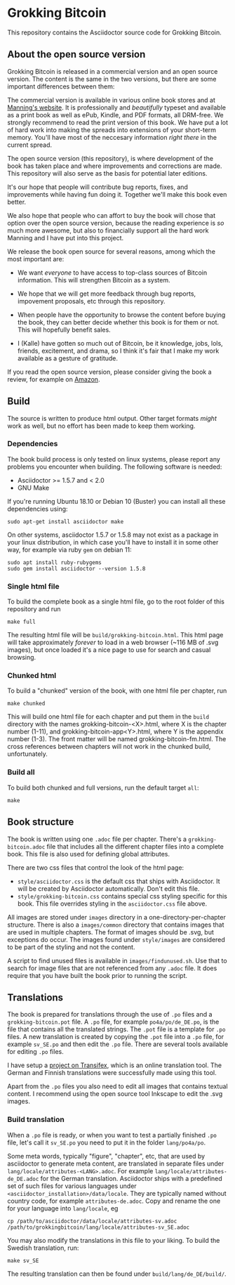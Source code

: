 # Grokking Bitcoin

This repository contains the Asciidoctor source code for Grokking
Bitcoin.

## About the open source version

Grokking Bitcoin is released in a commercial version and an open
source version. The content is the same in the two versions, but there
are some important differences between them:

The commercial version is available in various online book stores and
at
[Manning's website](https://www.manning.com/books/grokking-bitcoin). It
is professionally and _beautifully_ typeset and available as a print
book as well as ePub, Kindle, and PDF formats, all DRM-free. We
strongly recommend to read the print version of this book. We have put
a lot of hard work into making the spreads into extensions of your
short-term memory. You'll have most of the neccesary information
_right there_ in the current spread.

The open source version (this repository), is where development of the
book has taken place and where improvements and corrections are
made. This repository will also serve as the basis for potential later
editions.

It's our hope that people will contribute bug reports, fixes, and
improvements while having fun doing it. Together we'll make this book
even better.

We also hope that people who can affort to buy the book will chose
that option over the open source version, because the reading
experience is _so_ much more awesome, but also to financially support
all the hard work Manning and I have put into this project.

We release the book open source for several reasons, among which the
most important are:

* We want _everyone_ to have access to top-class sources of Bitcoin
  information. This will strengthen Bitcoin as a system.
  
* We hope that we will get more feedback through bug reports,
  impovement proposals, etc through this repository.

* When people have the opportunity to browse the content before buying
  the book, they can better decide whether this book is for them or
  not. This will hopefully benefit sales.
  
* I (Kalle) have gotten so much out of Bitcoin, be it knowledge, jobs,
  lols, friends, excitement, and drama, so I think it's fair that I
  make my work available as a gesture of gratitude.
 
If you read the open source version, please consider giving the book a
review, for example on
[Amazon](https://www.amazon.com/Grokking-Bitcoin-Kalle-Rosenbaum/dp/1617294640).

## Build

The source is written to produce html output. Other target formats
*might* work as well, but no effort has been made to keep them
working.

### Dependencies

The book build process is only tested on linux systems, please report
any problems you encounter when building. The following software is
needed:

* Asciidoctor >= 1.5.7 and < 2.0
* GNU Make

If you're running Ubuntu 18.10 or Debian 10 (Buster) you can install
all these dependencies using:

```
sudo apt-get install asciidoctor make
```

On other systems, asciidoctor 1.5.7 or 1.5.8 may not exist as a
package in your linux distribution, in which case you'll have to
install it in some other way, for example via ruby `gem` on debian 11:

```
sudo apt install ruby-rubygems
sudo gem install asciidoctor --version 1.5.8
```

### Single html file

To build the complete book as a single html file, go to the root
folder of this repository and run

```
make full
```

The resulting html file will be `build/grokking-bitcoin.html`. This
html page will take approximately _forever_ to load in a web browser
(~116 MB of .svg images), but once loaded it's a nice page to use for
search and casual browsing.

### Chunked html

To build a "chunked" version of the book, with one html file per
chapter, run

```
make chunked
```

This will build one html file for each chapter and put them in the
`build` directory with the names grokking-bitcoin-&lt;X>.html, where X
is the chapter number (1-11), and grokking-bitcoin-app&lt;Y>.html,
where Y is the appendix number (1-3). The front matter will be named
grokking-bitcoin-fm.html. The cross references between chapters will
not work in the chunked build, unfortunately.

### Build all

To build both chunked and full versions, run the default target `all`:

```
make
```

## Book structure

The book is written using one `.adoc` file per chapter. There's a
`grokking-bitcoin.adoc` file that includes all the different chapter
files into a complete book. This file is also used for defining global
attributes.

There are two css files that control the look of the html page:

* `style/asciidoctor.css` is the default css that ships with
  Asciidoctor. It will be created by Asciidoctor automatically. Don't
  edit this file.
* `style/grokking-bitcoin.css` contains special css styling specific
  for this book. This file overrides styling in the `asciidoctor.css`
  file above.

All images are stored under `images` directory in a
one-directory-per-chapter structure. There is also a `images/common`
directory that contains images that are used in multiple chapters. The
format of images should be .svg, but exceptions do occur. The images
found under `style/images` are considered to be part of the styling
and not the content.

A script to find unused files is available in
`images/findunused.sh`. Use that to search for image files that are
not referenced from any `.adoc` file. It does require that you have
built the book prior to running the script.

## Translations

The book is prepared for translations through the use of `.po` files
and a `grokking-bitcoin.pot` file. A `.po` file, for example
`po4a/po/de_DE.po`, is the file that contains all the translated
strings. The `.pot` file is a template for `.po` files. A new
translation is created by copying the `.pot` file into a `.po` file,
for example `sv_SE.po` and then edit the `.po` file. There are several
tools available for editing `.po` files.

I have setup a
[project on Transifex](https://www.transifex.com/none-684/grokking-bitcoin/dashboard/),
which is an online translation tool. The German and Finnish
translations were successfully made using this tool.

Apart from the `.po` files you also need to edit all images that
contains textual content. I recommend using the open source tool
Inkscape to edit the .svg images.

### Build translation

When a `.po` file is ready, or when you want to test a partially
finished `.po` file, let's call it `sv_SE.po` you need to put it in
the folder `lang/po4a/po`.

Some meta words, typically "figure", "chapter", etc, that are used by
asciidoctor to generate meta content, are translated in separate files
under `lang/locale/attributes-<LANG>.adoc`. For example
`lang/locale/attributes-de_DE.adoc` for the German
translation. Asciidoctor ships with a predefined set of such files for
various languages under `<asciidoctor_installation>/data/locale`. They
are typically named without country code, for example
`attributes-de.adoc`. Copy and rename the one for your language into
`lang/locale`, eg

```
cp /path/to/asciidoctor/data/locale/attributes-sv.adoc /path/to/grokkingbitcoin/lang/locale/attributes-sv_SE.adoc
```

You may also modify the translations in this file to your liking. To build the Swedish translation, run:

```
make sv_SE
```

The resulting translation can then be found under `build/lang/de_DE/build/`.

